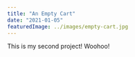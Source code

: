 ```yaml
---
title: "An Empty Cart"
date: "2021-01-05"
featuredImage: ../images/empty-cart.jpg
---
```


This is my second project! Woohoo!

